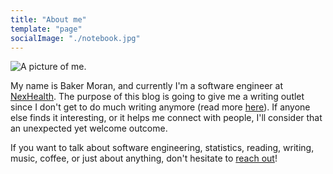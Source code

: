 ```yaml
---
title: "About me"
template: "page"
socialImage: "./notebook.jpg"
---
```


![A picture of me.]("/photo.jpg")

My name is Baker Moran, and currently I'm a software engineer at [NexHealth](nexhealth.com). The purpose of this blog is going to give me a writing outlet since I don't get to do much writing anymore (read more [here](/posts/about-this-blog)). If anyone else finds it interesting, or it helps me connect with people, I'll consider that an unexpected yet welcome outcome.

If you want to talk about software engineering, statistics, reading, writing, music, coffee, or just about anything, don't hesitate to [reach out](/pages/contacts)!
